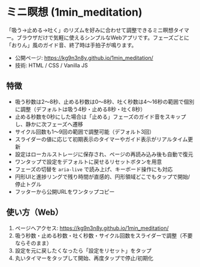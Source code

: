 # ミニ瞑想 (1min_meditation)

「吸う→止める→吐く」のリズムを好みに合わせて調整できるミニ瞑想タイマー。ブラウザだけで気軽に使えるシンプルなWebアプリです。フェーズごとに「おりん」風のガイド音、終了時は手拍子が鳴ります。

- 公開ページ: https://kg9n3n8y.github.io/1min_meditation/
- 技術: HTML / CSS / Vanilla JS

## 特徴
- 吸う秒数は2〜8秒、止める秒数は0〜8秒、吐く秒数は4〜16秒の範囲で個別に調整（デフォルトは吸う4秒・止める8秒・吐く8秒）
- 止める秒数を0秒にした場合は「止める」フェーズのガイド音をスキップし、静かに次フェーズへ遷移
- サイクル回数も1〜9回の範囲で調整可能（デフォルト3回）
- スライダーの値に応じて初期表示のタイマーやガイド表示がリアルタイム更新
- 設定はローカルストレージに保存され、ページの再読み込み後も自動で復元
- ワンタップで設定をデフォルトに戻せるリセットボタンを用意
- フェーズの切替を `aria-live` で読み上げ、キーボード操作にも対応
- 円形UIと進捗リングで残り時間が直感的、円形領域どこでもタップで開始/停止トグル
- フッターから公開URLをワンタップコピー

## 使い方（Web）
1. ページへアクセス: https://kg9n3n8y.github.io/1min_meditation/
2. 吸う秒数・止める秒数・吐く秒数・サイクル回数をスライダーで調整（不要ならそのまま）
3. 設定を元に戻したくなったら「設定をリセット」をタップ
4. 丸いタイマーをタップして開始、再度タップで停止/初期化
